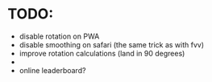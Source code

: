 # TODO:

- disable rotation on PWA
- disable smoothing on safari (the same trick as with fvv)
- improve rotation calculations (land in 90 degrees)
-
- online leaderboard?
